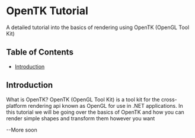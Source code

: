 # OpenTK Tutorial
A detailed tutorial into the basics of rendering using OpenTK (OpenGL Tool Kit)

## Table of Contents
- [Introduction](#introduction)

## Introduction
What is OpenTK? OpenTK (OpenGL Tool Kit) is a tool kit for the cross-platform rendering api known as OpenGL for use in .NET applications. In this tutorial we will be going over the basics of OpenTK and how you can render simple shapes and transform them however you want

--More soon
